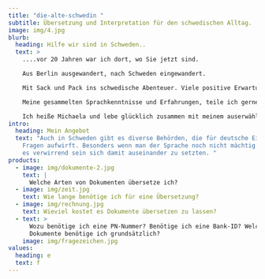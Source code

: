 ```yaml
---
title: "die-alte-schwedin "
subtitle: Übersetzung und Interpretation für den schwedischen Alltag.
image: img/4.jpg
blurb:
  heading: Hilfe wir sind in Schweden..
  text: >
    ....vor 20 Jahren war ich dort, wo Sie jetzt sind. 

    Aus Berlin ausgewandert, nach Schweden eingewandert. 

    Mit Sack und Pack ins schwedische Abenteuer. Viele positive Erwartungen und keine Sprachkenntnisse im Gepäck.

    Meine gesammelten Sprachkenntnisse und Erfahrungen, teile ich gerne mit Ihnen.

    Ich heiße Michaela und lebe glücklich zusammen mit meinem auserwählten “Vikinger” im schönen Småland.
intro:
  heading: Mein Angebot
  text: "Auch in Schweden gibt es diverse Behörden, die für deutsche Einwanderer
    Fragen aufwirft. Besonders wenn man der Sprache noch nicht mächtig ist, kann
    es verwirrend sein sich damit auseinander zu setzten. "
products:
  - image: img/dokumente-2.jpg
    text: |
      Welche Arten von Dokumenten übersetze ich?
  - image: img/zeit.jpg
    text: Wie lange benötige ich für eine Übersetzung?
  - image: img/rechnung.jpg
    text: Wieviel kostet es Dokumente übersetzen zu lassen?
  - text: >
      Wozu benötige ich eine PN-Nummer? Benötige ich eine Bank-ID? Welche
      Dokumente benötige ich grundsätzlich?
    image: img/fragezeichen.jpg
values:
  heading: e
  text: f
---
```

